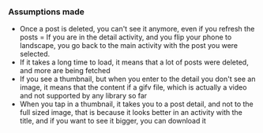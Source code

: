 ### Assumptions made ###

- Once a post is deleted, you can't see it anymore, even if you refresh the posts
= If you are in the detail activity, and you flip your phone to landscape, you go back to the main activity with the post you were selected.
- If it takes a long time to load, it means that a lot of posts were deleted, and more are being fetched
- If you see a thumbnail, but when you enter to the detail you don't see an image, it means that the content if a gifv file, which is actually a video and not supported by any library so far
- When you tap in a thumbnail, it takes you to a post detail, and not to the full sized image, that is because it looks better in an activity with the title, and if you want to see it bigger, you can download it
